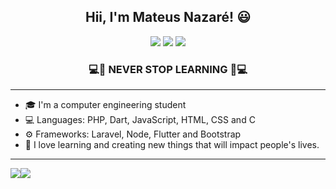 <h2 align="center">Hii, I'm Mateus Nazaré! 😃 </h2>

<div align="center">
  <a href="https://www.linkedin.com/in/mateus-nazar%C3%A9-tavares-355203187/" target="_blank"><img src="https://img.shields.io/badge/LinkedIn-0077B5?style=for-the-badge&logo=linkedin&logoColor=white" target="_blank"></a>
  <a href="https://www.facebook.com/mateus.nazare.9/about" target="_blank"><img src="https://img.shields.io/badge/Facebook-1877F2?style=for-the-badge&logo=facebook&logoColor=white" target="_blank"></a>
  <a href="https://www.instagram.com/mateus_tavares11/tagged/?hl=pt-br" target="_blank"><img src="https://img.shields.io/badge/Instagram-E4405F?style=for-the-badge&logo=instagram&logoColor=white" target="_blank"></a>
</div>

<h3 align="center">💻🚀 NEVER STOP LEARNING 🚀💻 </h3>

---

- 🎓 I'm a computer engineering student
- 💻 Languages: PHP, Dart, JavaScript, HTML, CSS and C
- ⚙️ Frameworks: Laravel, Node, Flutter and Bootstrap
- 🚀 I love learning and creating new things that will impact people's lives.

---

<div align="center">
  <div style="display: flex; align-items: flex-start;">
    <img src="https://github-readme-stats.vercel.app/api?username=mateusnazare&show_icons=true&theme=dark&include_all_commits=true&count_private=true"></img>
    <img src="https://github-readme-stats.vercel.app/api/top-langs/?username=mateusnazare&langs_count=8&theme=dark&layout=compact"></img>
  </div>
</div>

